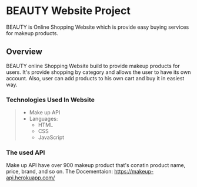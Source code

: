 # BEAUTY Website Project
BEAUTY is Online Shopping Website which is provide easy buying services for makeup products.
## Overview
BEAUTY online Shopping Website build to provide makeup products for users. It's provide shopping by category and allows the user to have its own account. Also, user can add products to his own cart and buy it in easiest way.

### Technologies Used In Website
>- Make up API
>- Languages:
>   - HTML
>   - CSS
>   - JavaScript


### The used API

Make up API have over 900 makeup product that's conatin product name, price, brand, and so on.
The Docementaion:
https://makeup-api.herokuapp.com/
